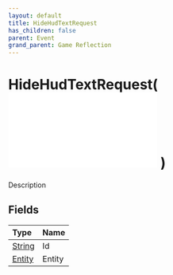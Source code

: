 ```yaml
---
layout: default
title: HideHudTextRequest
has_children: false
parent: Event
grand_parent: Game Reflection
---
```

# HideHudTextRequest( ![ EntityEventBase ](/game-reflection/events/entity_event_base.md) )
Description 

## Fields
| Type | Name |
|:-------------|:--------------|
| [String](/game-reflection/components/string.md) | Id |
| [Entity](/game-reflection/classes/entity.md) | Entity |
